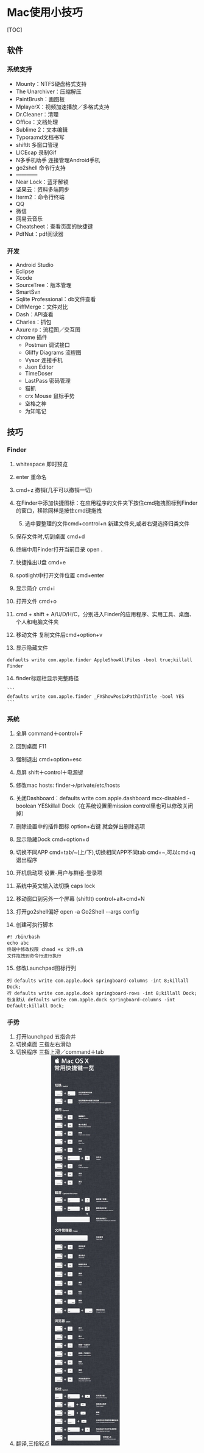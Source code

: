 # Mac使用小技巧

[TOC]

## 软件

### 系统支持

- Mounty：NTFS硬盘格式支持
- The Unarchiver：压缩解压
- PaintBrush：画图板
- MplayerX：视频加速播放／多格式支持
- Dr.Cleaner：清理
- Office：文档处理
- Sublime 2：文本编辑
- Typora:md文档书写
- shiftIt 多窗口管理
- LICEcap 录制Gif
- N多手机助手 连接管理Android手机
- go2shell 命令行支持
- ————
- Near Lock：蓝牙解锁
- 坚果云：资料多端同步
- Iterm2：命令行终端
- QQ         
- 微信
- 网易云音乐
- Cheatsheet：查看页面的快捷键
- PdfNut：pdf阅读器

### 开发

- Android Studio
- Eclipse
- Xcode
- SourceTree：版本管理
- SmartSvn
- Sqlite Professional：db文件查看
- DiffMerge：文件对比
- Dash：API查看
- Charles：抓包
- Axure rp：流程图／交互图
- chrome 插件
  - Postman 调试接口
  - Gliffy Diagrams 流程图
  - Vysor 连接手机
  - Json Editor
  - TimeDoser
  - LastPass 密码管理
  - 猫抓
  - crx Mouse 鼠标手势
  - 空格之神
  - 为知笔记

## 技巧

### Finder

1. whitespace 即时预览

2. enter 重命名

3. cmd+z 撤销(几乎可以撤销一切)

4. 在Finder中添加快捷图标：在应用程序的文件夹下按住cmd拖拽图标到Finder的窗口，移除同样是按住cmd键拖拽

   5. 选中要整理的文件cmd+control+n 新建文件夹,或者右键选择归类文件

5. 保存文件时,切到桌面 cmd+d

6. 终端中用Finder打开当前目录 open .

7. 快捷推出U盘 cmd+e

8. spotlight中打开文件位置 cmd+enter

9. 显示简介 cmd+i

10. 打开文件 cmd+o

11. cmd + shift + A/U/D/H/C，分别进入Finder的应用程序、实用工具、桌面、个人和电脑文件夹

12. 移动文件 复制文件后cmd+option+v

13. 显示隐藏文件

   ```
   defaults write com.apple.finder AppleShowAllFiles -bool true;killall Finder
   ```


14.  finder标题栏显示完整路径

    ```
    defaults write com.apple.finder _FXShowPosixPathInTitle -bool YES
    ```

### 系统

1. 全屏 command＋control+F

2. 回到桌面 F11

3. 强制退出 cmd+option+esc

4. 息屏 shift＋control＋电源键

5. 修改mac hosts: finder->/private/etc/hosts

6. 关闭Dashboard：defaults write com.apple.dashboard mcx-disabled -boolean YESkillall Dock（在系统设置里mission control里也可以修改关闭掉）

7. 删除设置中的插件图标 option+右键 就会弹出删除选项

8. 显示隐藏Dock cmd+option+d

9. 切换不同APP cmd+tab/~(上/下),切换相同APP不同tab cmd+~,可以cmd+q退出程序

10. 开机启动项 设置-用户与群组-登录项

11. 系统中英文输入法切换 caps lock

12. 移动窗口到另外一个屏幕 (shiftIt) control+alt+cmd+N

13. 打开go2shell偏好 open -a Go2Shell --args config

14. 创建可执行脚本

   ```
   #! /bin/bash
   echo abc
   终端中修改权限 chmod +x 文件.sh
   文件拖拽到命令行进行执行
   ```

15. 修改Launchpad图标行列

   ```
   列 defaults write com.apple.dock springboard-columns -int 8;killall Dock;
   行 defaults write com.apple.dock springboard-rows -int 8;killall Dock;
   恢复默认 defaults write com.apple.dock springboard-columns -int Default;killall Dock;
   ```



### 手势

1. 打开launchpad 五指合并
2. 切换桌面 三指左右滑动
3. 切换程序 三指上滑／command＋tab
4. 翻译,三指轻点
   ![](img/2016年08月16日_0.jpg)

